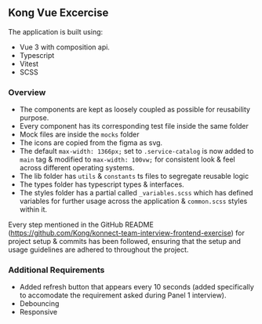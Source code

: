 ## Kong Vue Excercise
The application is built using:
 - Vue 3 with composition api.
 - Typescript
 - Vitest
 - SCSS

### Overview
- The components are kept as loosely coupled as possible for reusability purpose.
- Every component has its corresponding test file inside the same folder
- Mock files are inside the `mocks` folder
- The icons are copied from the figma as svg.
- The default `max-width: 1366px;` set to `.service-catalog` is now added to `main` tag & modified to `max-width: 100vw;` for consistent look & feel across different operating systems.
- The lib folder has `utils` & `constants` ts files to segregate reusable logic
- The types folder has typescript types & interfaces.
- The styles folder has a partial called `_variables.scss` which has defined variables for further usage across the application & `common.scss` styles within it.

Every step mentioned in the GitHub README (https://github.com/Kong/konnect-team-interview-frontend-exercise) for project setup & commits has been followed, ensuring that the setup and usage guidelines are adhered to throughout the project.

### Additional Requirements 
- Added refresh button that appears every 10 seconds (added specifically to accomodate the requirement asked during Panel 1 interview).
- Debouncing
- Responsive
